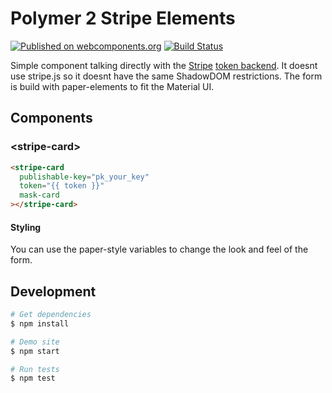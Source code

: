 # Polymer 2 Stripe Elements

[![Published on webcomponents.org](https://img.shields.io/badge/webcomponents.org-published-blue.svg)](https://www.webcomponents.org/element/morbidick/stripe-elements)
[![Build Status](https://travis-ci.org/morbidick/stripe-elements.svg?branch=master)](https://travis-ci.org/morbidick/stripe-elements)

Simple component talking directly with the [Stripe](https://stripe.com/) [token backend](https://stripe.com/docs/api#tokens). It doesnt use stripe.js so it doesnt have the same ShadowDOM restrictions. The form is build with paper-elements to fit the Material UI.

## Components

### \<stripe-card\>

<!--
```
<custom-element-demo>
  <template>
    <script src="../webcomponentsjs/webcomponents-lite.js"></script>
    <link rel="import" href="stripe-card.html">
    <next-code-block></next-code-block>
  </template>
</custom-element-demo>
```
-->

```html
<stripe-card
  publishable-key="pk_your_key"
  token="{{ token }}"
  mask-card
></stripe-card>
```

#### Styling

You can use the paper-style variables to change the look and feel of the form.

## Development

```bash
# Get dependencies
$ npm install

# Demo site
$ npm start

# Run tests
$ npm test
```
